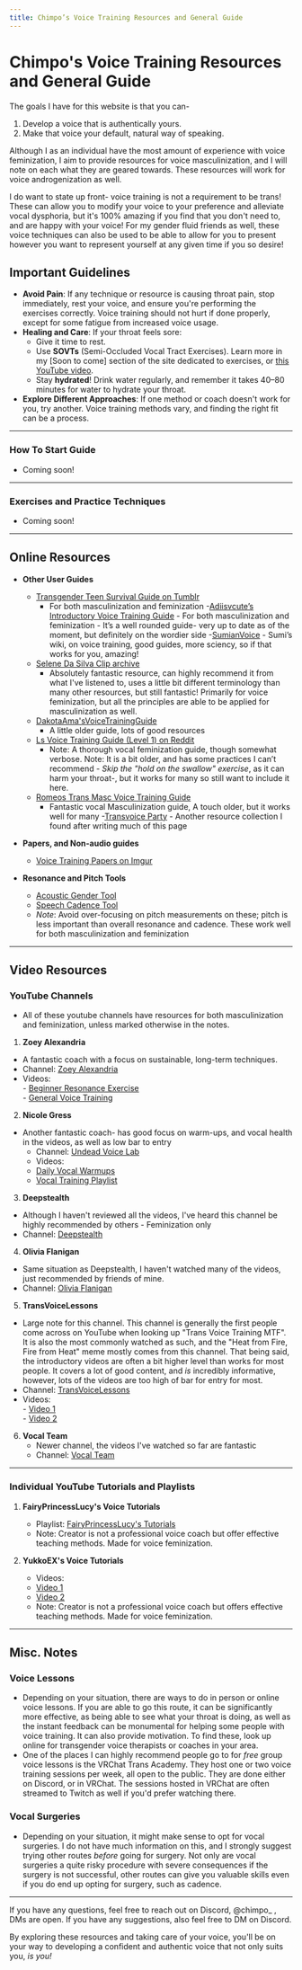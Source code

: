 ```yaml
---
title: Chimpo’s Voice Training Resources and General Guide
---
```

<meta content="Chimpo’s Voice Training Resources and General Guide" property="og:title" />
<meta content="A lil guide + resources on voice training written by @chimpo_" property="og:description" />
<meta content="https://res.vixen.lgbt/voice-training" property="og:url" />
<meta content="https://res.vixen.lgbt/trans-flag.png" property="og:image" />
<meta content="#F5A9B8" data-react-helmet="true" name="theme-color" />

# Chimpo's Voice Training Resources and General Guide

The goals I have for this website is that you can-
1. Develop a voice that is authentically yours.
2. Make that voice your default, natural way of speaking.

Although I as an individual have the most amount of experience with voice feminization, I aim to provide resources for voice masculinization, and I will note on each what they are geared towards. These resources will work for voice androgenization as well.

I do want to state up front- voice training is not a requirement to be trans! These can allow you to modify your voice to your preference and alleviate vocal dysphoria, but it's 100% amazing if you find that you don't need to, and are happy with your voice! For my gender fluid friends as well, these voice techniques can also be used to be able to allow for you to present however you want to represent yourself at any given time if you so desire!


## Important Guidelines
- **Avoid Pain**: If any technique or resource is causing throat pain, stop immediately, rest your voice, and ensure you're performing the exercises correctly. Voice training should not hurt if done properly, except for some fatigue from increased voice usage.
- **Healing and Care**: If your throat feels sore:
  - Give it time to rest.
  - Use **SOVTs** (Semi-Occluded Vocal Tract Exercises). Learn more in my [Soon to come] section of the site dedicated to exercises, or [this YouTube video](https://www.youtube.com/watch?v=38gE8kg__NU).
  - Stay **hydrated**! Drink water regularly, and remember it takes 40–80 minutes for water to hydrate your throat.
- **Explore Different Approaches**: If one method or coach doesn't work for you, try another. Voice training methods vary, and finding the right fit can be a process.

---

### How To Start Guide
  - Coming soon!

---

### Exercises and Practice Techniques
  - Coming soon!
 
---

## Online Resources
- **Other User Guides**  
  - [Transgender Teen Survival Guide on Tumblr](https://transgenderteensurvivalguide.com/post/165875705735/transfeminine-voice-the-links-below-have-a-little)
	- For both masculinization and feminization
  -[Adiisvcute’s Introductory Voice Training Guide](https://www.reddit.com/r/transvoice/comments/1bydqcq/introductory_voice_training_resources_version_20/)
            - For both masculinization and feminization
            - It’s a well rounded guide- very up to date as of the moment, but definitely on the wordier side
  -[SumianVoice](https://wiki.sumianvoice.com/wiki/pages/getting-started/)
            - Sumi’s wiki, on voice training, good guides, more sciency, so if that works for you, amazing!
  - [Selene Da Silva Clip archive](https://selenearchive.github.io/)
	- Absolutely fantastic resource, can highly recommend it from what I've listened to, uses a little bit different terminology than many other resources, but still fantastic! Primarily for voice feminization, but all the principles are able to be applied for masculinization as well.
  - [DakotaAma'sVoiceTrainingGuide](https://docs.google.com/document/d/1j_-8dndFzKTX0xBSF15ZEJWdw958ryh0IPKq1sz8p04/edit?tab=t.0)
	- A little older guide, lots of good resources
  - [Ls Voice Training Guide (Level 1) on Reddit](https://www.reddit.com/r/transvoice/comments/d3clhe/ls_voice_training_guide_level_1_for_mtf/)  
	- Note: A thorough vocal feminization guide, though somewhat verbose. Note: It is a bit older, and has some practices I can’t recommend - *Skip the "hold on the swallow" exercise*, as it can harm your throat-, but it works for many so still want to include it here.
  - [Romeos Trans Masc Voice Training Guide](https://old.reddit.com/r/transvoice/comments/ni2igv/romeos_trans_masculine_voice_training_guide/)
	- Fantastic vocal Masculinization guide, A touch older, but it works well for many
  -[Transvoice Party](https://transvoice.party/)
            - Another resource collection I found after writing much of this page
- **Papers, and Non-audio guides**  
  - [Voice Training Papers on Imgur](https://imgur.com/a/ST9pr)

- **Resonance and Pitch Tools**  
  - [Acoustic Gender Tool](https://acousticgender.space/)  
  - [Speech Cadence Tool](https://www.speechandhearing.net/laboratory/ampitch/)  
  - *Note*: Avoid over-focusing on pitch measurements on these; pitch is less important than overall resonance and cadence. These work well for both masculinization and feminization

---

## Video Resources

### YouTube Channels
 - All of these youtube channels have resources for both masculinization and feminization, unless marked otherwise in the notes.

1. **Zoey Alexandria**  
  - A fantastic coach with a focus on sustainable, long-term techniques.
   - Channel: [Zoey Alexandria](https://www.youtube.com/@ZoeyAlexandria)  
   - Videos:  
 	- [Beginner Resonance Exercise](https://www.youtube.com/watch?v=F6Noi2qERus)  
 	- [General Voice Training](https://www.youtube.com/watch?v=anPkz9dmaU0)  

2. **Nicole Gress**  
 - Another fantastic coach- has good focus on warm-ups, and vocal health in the videos, as well as low bar to entry
   - Channel: [Undead Voice Lab](https://www.youtube.com/@undeadvoicelab)  
   - Videos:  
 	- [Daily Vocal Warmups](https://www.youtube.com/watch?v=1f9TBpHm2a0)  
 	- [Vocal Training Playlist](https://www.youtube.com/watch?v=1P9ZCveLbG0&list=PLy3iagZ0LBzejOmN3OzuyPl52xLpTocJM&index=2)  

3. **Deepstealth**  
  - Although I haven't reviewed all the videos, I've heard this channel be highly recommended by others - Feminization only
   - Channel: [Deepstealth](https://www.youtube.com/user/deepstealth/videos)  

4. **Olivia Flanigan**  
  - Same situation as Deepstealth, I haven't watched many of the videos, just recommended by friends of mine.
   - Channel: [Olivia Flanigan](https://www.youtube.com/@oliviaflanigan5938)  

5. **TransVoiceLessons**  
  - Large note for this channel. This channel is generally the first people come across on YouTube when looking up "Trans Voice Training MTF". It is also the most commonly watched as such, and the "Heat from Fire, Fire from Heat" meme mostly comes from this channel. That being said, the introductory videos are often a bit higher level than works for most people. It covers a lot of good content, and *is* incredibly informative, however, lots of the videos are too high of bar for entry for most.
   - Channel: [TransVoiceLessons](https://www.youtube.com/@TransVoiceLessons)
   - Videos:  
 	- [Video 1](https://www.youtube.com/watch?v=8sMXeh5Sx7k)  
 	- [Video 2](https://www.youtube.com/watch?v=xdsaPJdU24s)  

6. **Vocal Team**
   - Newer channel, the videos I've watched so far are fantastic
	- Channel: [Vocal Team](https://www.youtube.com/@vocal-team/videos)

---

### Individual YouTube Tutorials and Playlists
1. **FairyPrincessLucy's Voice Tutorials**  
   - Playlist: [FairyPrincessLucy's Tutorials](https://www.youtube.com/watch?v=5aCDuzN0lds&list=PLkZ-3sMGEmDwlD5zNgEtWJwz8WDt6H8OZ)
   - Note: Creator is not a professional voice coach but offer effective teaching methods. Made for voice feminization.

2. **YukkoEX's Voice Tutorials**  
   - Videos:  
 	- [Video 1](https://www.youtube.com/watch?v=610XcjG2jms)  
 	- [Video 2](https://www.youtube.com/watch?v=Dpuztp87nr0)  
   - Note: Creator is not a professional voice coach but offers effective teaching methods. Made for voice feminization.

---

## Misc. Notes

### Voice Lessons
  - Depending on your situation, there are ways to do in person or online voice lessons. If you are able to go this route, it can be significantly more effective, as being able to see what your throat is doing, as well as the instant feedback can be monumental for helping some people with voice training. It can also provide motivation. To find these, look up online for transgender voice therapists or coaches in your area.
  - One of the places I can highly recommend people go to for *free* group voice lessons is the VRChat Trans Academy. They host one or two voice training sessions per week, all open to the public. They are done either on Discord, or in VRChat. The sessions hosted in VRChat are often streamed to Twitch as well if you'd prefer watching there.

### Vocal Surgeries
  - Depending on your situation, it might make sense to opt for vocal surgeries. I do not have much information on this, and I strongly suggest trying other routes *before* going for surgery. Not only are vocal surgeries a quite risky procedure with severe consequences if the surgery is not successful, other routes can give you valuable skills even if you do end up opting for surgery, such as cadence.

---

If you have any questions, feel free to reach out on Discord, @chimpo_ , DMs are open.
If you have any suggestions, also feel free to DM on Discord.

By exploring these resources and taking care of your voice, you'll be on your way to developing a confident and authentic voice that not only suits you, *is you!*
